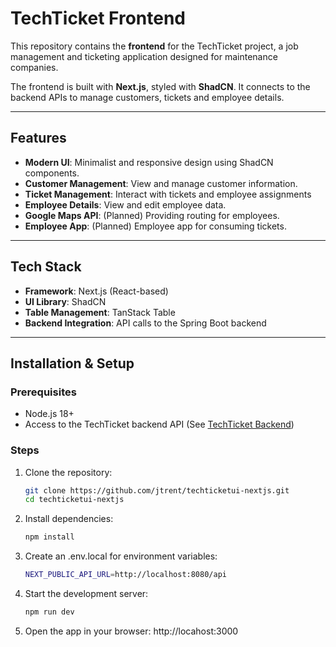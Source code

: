 # TechTicket Frontend

This repository contains the **frontend** for the TechTicket project, a job management and ticketing application designed for maintenance companies.

The frontend is built with **Next.js**, styled with **ShadCN**. It connects to the backend APIs to manage customers, tickets and employee details.

---

## Features

- **Modern UI**: Minimalist and responsive design using ShadCN components.
- **Customer Management**: View and manage customer information.
- **Ticket Management**: Interact with tickets and employee assignments
- **Employee Details**: View and edit employee data.
- **Google Maps API**: (Planned) Providing routing for employees.
- **Employee App**: (Planned) Employee app for consuming tickets.

---

## Tech Stack

- **Framework**: Next.js (React-based)
- **UI Library**: ShadCN
- **Table Management**: TanStack Table
- **Backend Integration**: API calls to the Spring Boot backend

---

## Installation & Setup

### Prerequisites

- Node.js 18+
- Access to the TechTicket backend API (See [TechTicket Backend](https://github.com/jordantrent/techticket-api))

### Steps

1. Clone the repository:
   ```bash
   git clone https://github.com/jtrent/techticketui-nextjs.git
   cd techticketui-nextjs

2. Install dependencies:
   ```bash
   npm install

3. Create an .env.local for environment variables:
   ```bash
   NEXT_PUBLIC_API_URL=http://localhost:8080/api

4. Start the development server:
   ```bash
   npm run dev

5. Open the app in your browser: http://locahost:3000


